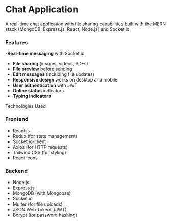 # Chat Application 

A real-time chat application with file sharing capabilities built with the MERN stack (MongoDB, Express.js, React, Node.js) and Socket.io.

### Features

-**Real-time messaging** with Socket.io
- **File sharing** (images, videos, PDFs)
- **File preview** before sending
- **Edit messages** (including file updates)
- **Responsive design** works on desktop and mobile
- **User authentication** with JWT
- **Online status** indicators
- **Typing indicators**

 Technologies Used

### Frontend
- React.js
- Redux (for state management)
- Socket.io-client
- Axios (for HTTP requests)
- Tailwind CSS (for styling)
- React Icons

### Backend
- Node.js
- Express.js
- MongoDB (with Mongoose)
- Socket.io
- Multer (for file uploads)
- JSON Web Tokens (JWT)
- Bcrypt (for password hashing)

